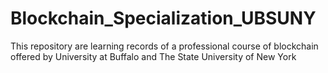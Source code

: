 # Blockchain_Specialization_UBSUNY
This repository are learning records of a professional course of blockchain offered by University at Buffalo and The State University of New York
